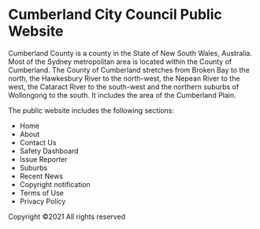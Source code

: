 # Cumberland City Council Public Website

Cumberland County is a county in the State of New South Wales, Australia. Most of the Sydney metropolitan area is located within the County of Cumberland. The County of Cumberland stretches from Broken Bay to the north, the Hawkesbury River to the north-west, the Nepean River to the west, the Cataract River to the south-west and the northern suburbs of Wollongong to the south. It includes the area of the Cumberland Plain.

The public website includes the following sections:  

- Home  
- About  
- Contact Us  
- Safety Dashboard  
- Issue Reporter  
- Suburbs  
- Recent News  
- Copyright notification  
- Terms of Use  
- Privacy Policy  

Copyright ©2021 All rights reserved 
